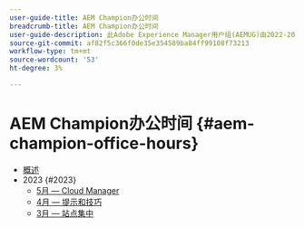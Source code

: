 ```yaml
---
user-guide-title: AEM Champion办公时间
breadcrumb-title: AEM Champion办公时间
user-guide-description: 此Adobe Experience Manager用户组(AEMUG)由2022-2023 AEM Champion课程推动。 支持人员将此AEMUG用作他们每月办公时间的平台
source-git-commit: af82f5c366f0de35e354589ba84ff99108f73213
workflow-type: tm+mt
source-wordcount: '53'
ht-degree: 3%

---
```



# AEM Champion办公时间 {#aem-champion-office-hours}

+ [概述](overview.md)
+ 2023 {#2023}
   + [5月 — Cloud Manager](2023/may.md)
   + [4月 — 提示和技巧](2023/april.md)
   + [3月 — 站点集中](2023/march.md)

